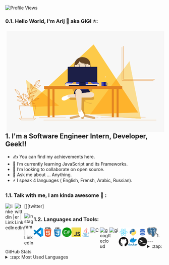 ![Profile Views](http://estruyf-github.azurewebsites.net/api/VisitorHit?user=ArijMansour&repo=ArijMansour&countColorcountColor)
### 0.1. Hello World, I'm Arij 👋 aka GIGI ⭐:

<img align="right" alt="GIF" src="https://github.com/suchismita004/suchismita004/blob/main/suchismita%20gif.gif?raw=true" width="500" height="320" />

## 1. I'm a Software Engineer Intern, Developer, Geek!!
- ✍ You can find my achievements here.
- 🌱 I’m currently learning JavaScript and its Frameworks.
- 👯 I’m looking to collaborate on open source.
- 💬 Ask me about ... Anything.
- ⚡  I speak 4 languages ( English, Frensh, Arabic, Russian).


### 1.1. Talk with me, I am kinda awesome 🙂 :
[<img align="left" alt="linkedin | LinkedIn" width="30px" src="https://raw.githubusercontent.com/rahuldkjain/github-profile-readme-generator/master/src/images/icons/Social/linked-in-alt.svg" />][linkedin]

[<img align="left" alt="twitter | LinkedIn" width="30px" src="https://raw.githubusercontent.com/rahuldkjain/github-profile-readme-generator/master/src/images/icons/Social/twitter.svg" />][twitter]

[<img align="left" alt="instagram | LinkedIn" width="30px" src="https://raw.githubusercontent.com/rahuldkjain/github-profile-readme-generator/master/src/images/icons/Social/instagram.svg" />][instagram]



### 1.2. Languages and Tools:

[<img align="left" alt="Visual Studio Code" width="30px" src="https://raw.githubusercontent.com/github/explore/80688e429a7d4ef2fca1e82350fe8e3517d3494d/topics/visual-studio-code/visual-studio-code.png" />][linkedin]
[<img align="left" alt="HTML5" width="30px" src="https://raw.githubusercontent.com/github/explore/80688e429a7d4ef2fca1e82350fe8e3517d3494d/topics/html/html.png" />][linkedin]
[<img align="left" alt="CSS3" width="30px" src="https://raw.githubusercontent.com/github/explore/80688e429a7d4ef2fca1e82350fe8e3517d3494d/topics/css/css.png" />][linkedin]
[<img align="left" alt="CSharp" width="30px" src="https://raw.githubusercontent.com/github/explore/80688e429a7d4ef2fca1e82350fe8e3517d3494d/topics/csharp/csharp.png" />][linkedin]
[<img align="left" alt="JavaScript" width="30px" src="https://raw.githubusercontent.com/github/explore/80688e429a7d4ef2fca1e82350fe8e3517d3494d/topics/javascript/javascript.png" />][linkedin]
[<img align="left" alt="Java" width="30px" src="https://raw.githubusercontent.com/devicons/devicon/master/icons/java/java-original.svg" />][linkedin]
[<img align="left" alt="C" width="30px" src="https://icongr.am/devicon/c-original.svg?size=128&color=currentColor" />][linkedin]  

[<img align="left" alt="googlecloud" width="30px" src="https://www.vectorlogo.zone/logos/google_cloud/google_cloud-icon.svg" />][linkedin]
[<img align="left" alt="git" width="30px" src="https://www.vectorlogo.zone/logos/git-scm/git-scm-icon.svg" />][linkedin] 
[<img align="left" alt="React" width="30px" src="https://raw.githubusercontent.com/github/explore/80688e429a7d4ef2fca1e82350fe8e3517d3494d/topics/react/react.png" />][linkedin]
[<img align="left" alt="python" width="30px" src="https://raw.githubusercontent.com/github/explore/80688e429a7d4ef2fca1e82350fe8e3517d3494d/topics/python/python.png" />][linkedin]

[<img align="left" alt="SQL" width="30px" src="https://raw.githubusercontent.com/github/explore/80688e429a7d4ef2fca1e82350fe8e3517d3494d/topics/sql/sql.png" />][linkedin]
[<img align="left" alt="postgreSQL" width="30px" src="https://raw.githubusercontent.com/github/explore/80688e429a7d4ef2fca1e82350fe8e3517d3494d/topics/postgresql/postgresql.png" />][linkedin]
[<img align="left" alt="GitHub" width="30px" src="https://raw.githubusercontent.com/github/explore/78df643247d429f6cc873026c0622819ad797942/topics/github/github.png" />][linkedin]
[<img align="left" alt="Docker" width="30px" src="https://raw.githubusercontent.com/github/explore/80688e429a7d4ef2fca1e82350fe8e3517d3494d/topics/docker/docker.png" />][linkedin]

[<img align="left" alt="Terminal" width="30px" src="https://raw.githubusercontent.com/github/explore/80688e429a7d4ef2fca1e82350fe8e3517d3494d/topics/terminal/terminal.png" />][linkedin]

<br />
1. <br />
---

<details>
  <summary>:zap: GitHub Stats</summary>

  <img align="left" alt=" Arij GitHub Stats" src="https://github-readme-stats.vercel.app/api?username=ArijMansour&show_icons=true&hide_border=true" />
 
 
  <img width="48%" src="https://github-readme-streak-stats.herokuapp.com/?user=ArijMansour&theme=tokyonight" />

</details>

<details>
  <summary>:zap: Most Used Languages</summary>

<img align="left" alt="Arij GitHub Top Languages" src="https://github-readme-stats.vercel.app/api/top-langs/?username=ArijMansour" />

</details>


[linkedin]: https://www.linkedin.com/in/arij-mansour/
[instagram]:https://www.instagram.com/arijmansour1/
